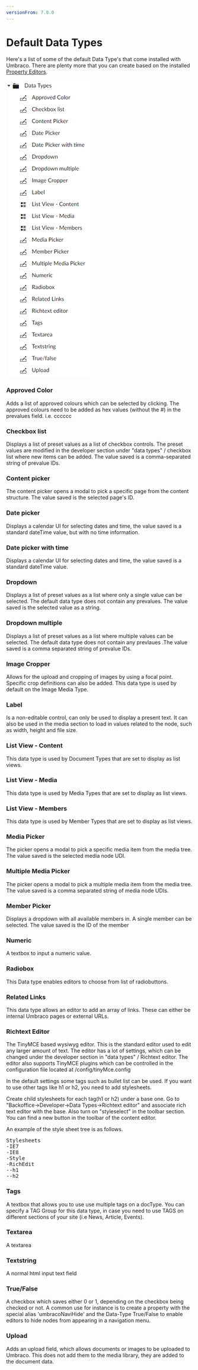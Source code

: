 ```yaml
---
versionFrom: 7.0.0
---
```


# Default Data Types

Here's a list of some of the default Data Type's that come installed with Umbraco. There are plenty more that you can create based on the installed [Property Editors](../../Backoffice/Property-Editors/).

![Umbraco v7.9 Data Type List](images/default-data-types.png)

### Approved Color
Adds a list of approved colours which can be selected by clicking. The approved colours need to be added
as hex values (without the #) in the prevalues field. i.e. cccccc

### Checkbox list
Displays a list of preset values as a list of checkbox controls. The preset values are modified in the developer
section under "data types" / checkbox list where new items can be added. The value saved is a comma-separated
string of prevalue IDs.

### Content picker
The content picker opens a modal to pick a specific page from the content structure.
The value saved is the selected page's ID.

### Date picker
Displays a calendar UI for selecting dates and time, the value saved is a standard dateTime value,
but with no time information.

### Date picker with time
Displays a calendar UI for selecting dates and time, the value saved is a standard dateTime value.

### Dropdown
Displays a list of preset values as a list where only a single value can be selected. The default data type does not contain any prevalues. The value saved is the selected value as a string.

### Dropdown multiple
Displays a list of preset values as a list where multiple values can be selected. The default data type does not contain any prevlaues .The value saved is a comma separated string of prevalue IDs.

### Image Cropper
Allows for the upload and cropping of images by using a focal point. Specific crop definitions can also be added. This data type is used by default on the Image Media Type.

### Label
Is a non-editable control, can only be used to display a present text. It can also be used in the
media section to load in values related to the node, such as width, height and file size.

### List View - Content
This data type is used by Document Types that are set to display as list views.

### List View - Media
This data type is used by Media Types that are set to display as list views.

### List View - Members
This data type is used by Member Types that are set to display as list views.

### Media Picker
The picker opens a modal to pick a specific media item from the media tree.
The value saved is the selected media node UDI.

### Multiple Media Picker
The picker opens a modal to pick a multiple media item from the media tree.
The value saved is a comma separated string of media node UDIs.

### Member Picker
Displays a dropdown with all available members in. A single member can be selected.
The value saved is the ID of the member

### Numeric
A textbox to input a numeric value.

### Radiobox
This Data type enables editors to choose from list of radiobuttons.

### Related Links
This data type allows an editor to add an array of links. These can either be internal Umbraco pages or external URLs.

### Richtext Editor
The TinyMCE based wysiwyg editor. This is the standard editor used to edit any larger amount of text. The editor has a lot of settings, which can be changed under the developer section in "data types" / Richtext editor. The editor also supports TinyMCE plugins which can be controlled in the configuration file located at /config/tinyMce.config

In the default settings some tags such as bullet list can be used. If you want to use other tags like h1 or h2, you need to add stylesheets.

Create child stylesheets for each tag(h1 or h2) under a base one.
Go to "Backoffice->Developer->Data Types->Richtext editor" and associate rich text editor with the base.
Also turn on "styleselect" in the toolbar section.
You can find a new button in the toolbar of the content editor.

An example of the style sheet tree is as follows.

<pre>
Stylesheets
-IE7
-IE8
-Style
-RichEdit
--h1
--h2
</pre>

### Tags
A textbox that allows you to use use multiple tags on a docType. You can specify a TAG Group for this data type, in case you need to use TAGS on different sections of your site (i.e  News, Article, Events).

### Textarea
A textarea

### Textstring
A normal html input text field

### True/False
A checkbox which saves either 0 or 1, depending on the checkbox being checked or not. A common use for instance is to create a property with the special alias 'umbracoNaviHide' and the Data-Type True/False to enable editors to hide nodes from appearing in a navigation menu.

### Upload
Adds an upload field, which allows documents or images to be uploaded to Umbraco. This does not add them to the media library, they are added to the document data.

